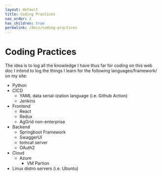 ```yaml
---
layout: default
title: Coding Practices
nav_order: 2
has_children: true
permalink: /docs/coding-practices
---
```


# Coding Practices

The idea is to log all the knowledge I have thus far for coding on this web doc
I intend to log the things I learn for the following languages/framework/ on my site:
- Python
- CICD 
    - YAML data serial-ization language (i.e. Github Action)
    - Jenkins
- Frontend
    - React
    - Redux
    - AgGrid non-enterprise
- Backend
    - Springboot Framework
    - SwaggerUI
    - tomcat server
    - OAuth2
- Cloud
    - Azure
        - VM Partion
- Linux distro servers (i.e. Ubuntu)